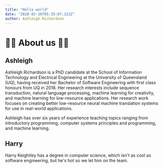 ```yaml
---
title: "Hello world"
date: "2020-03-16T05:35:07.322Z"
author: Ashleigh Richardson
---
```


# 👋🏻 About us 👋🏻
## Ashleigh
Ashleigh Richardson is a PhD candidate at the School of Information Technology and Electrical Engineering at the University of Queensland (UQ), having received her Bachelor of Software Engineering with first class honours from UQ in 2018. Her research interests include sequence transduction, natural language processing, machine learning for creativity, and machine learning for low-resource applications. Her research work focuses on creating better low-resource neural machine translation systems for use in real-world applications.

Ashleigh has over six years of experience teaching topics ranging from introductory programming, computer systems principles and programming, and machine learning.

## Harry
Harry Keightley has a degree in computer science, which isn't as cool as software engineering, but he's hot so we let him on the team.

